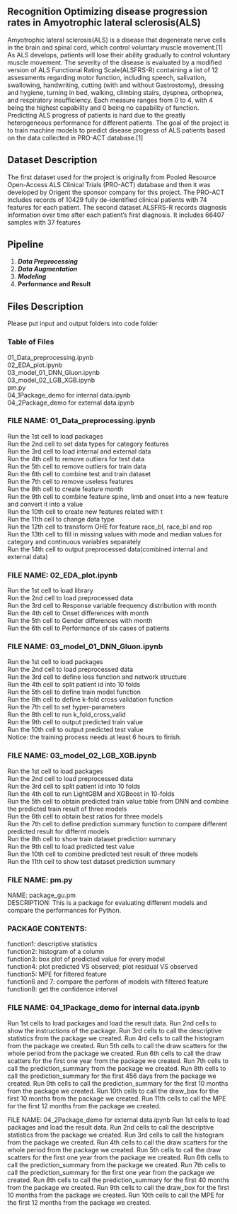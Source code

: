 ## Recognition Optimizing disease progression rates in Amyotrophic lateral sclerosis(ALS)

Amyotrophic lateral sclerosis(ALS) is a disease that degenerate nerve cells in the brain and spinal cord, which control voluntary muscle movement.[1] As ALS develops, patients will lose their ability gradually to control voluntary muscle movement. The severity of the disease is evaluated by a modified version of ALS Functional Rating Scale(ALSFRS-R) containing a list of 12 assessments regarding motor function, including speech, salivation, swallowing, handwriting, cutting (with and without Gastrostomy), dressing and hygiene, turning in bed, walking, climbing stairs, dyspnea, orthopnea, and respiratory insufficiency. Each measure ranges from 0 to 4, with 4 being the highest capability and 0 being no capability of function.
Predicting ALS progress of patients is hard due to the greatly heterogeneous performance for different patients. The goal of the project is to train machine models to predict disease progress of ALS patients based on the data collected in PRO-ACT database.[1]

## Dataset Description

The first dataset used for the project is originally from Pooled Resource Open-Access ALS Clinical Trials (PRO-ACT) database and then it was developed by Origent the sponsor company for this project. The PRO-ACT includes records of 10429 fully de-identified clinical patients with 74 features for each patient. The second dataset ALSFRS-R records diagnosis information over time after each patient’s first diagnosis. It includes 66407 samples with 37 features

## Pipeline

1. ***Data Preprocessing***
2. ***Data Augmentation***
3. ***Modeling***
4. **Performance and Result**

## Files Description

Please put input and output folders into code folder

### Table of Files

01_Data_preprocessing.ipynb  
02_EDA_plot.ipynb   
03_model_01_DNN_Gluon.ipynb  
03_model_02_LGB_XGB.ipynb  
pm.py  
04_1Package_demo for internal data.ipynb  
04_2Package_demo for external data.ipynb           

### FILE NAME: 01_Data_preprocessing.ipynb  

Run the 1st cell to load packages   
Run the 2nd cell to set data types for category features   
Run the 3rd cell to load internal and external data   
Run the 4th cell to remove outliers for test data   
Run the 5th cell to remove outliers for train data    
Run the 6th cell to combine test and train dataset  
Run the 7th cell to remove useless features   
Run the 8th cell to create feature month   
Run the 9th cell to combine feature spine, limb and onset into a new feature and convert it into a value    
Run the 10th cell to create new features related with t   
Run the 11th cell to change data type   
Run the 12th cell to transform OHE for feature race_bl, race_bl and rop    
Run the 13th cell to fill in missing values with mode and median values for category and continuous variables separately    
Run the 14th cell to output preprocessed data(combined internal and external data)      

### FILE NAME: 02_EDA_plot.ipynb   

Run the 1st cell to load library   
Run the 2nd cell to load preprocessed data   
Run the 3rd cell to Response variable frequency distribution with month   
Run the 4th cell to Onset differences with month   
Run the 5th cell to Gender differences with month   
Run the 6th cell to Performance of six cases of patients    

### FILE NAME: 03_model_01_DNN_Gluon.ipynb   

Run the 1st cell to load packages   
Run the 2nd cell to load preprocessed data   
Run the 3rd cell to define loss function and network structure   
Run the 4th cell to split patient id into 10 folds    
Run the 5th cell to define train model function   
Run the 6th cell to define k-fold cross validation function   
Run the 7th cell to set hyper-parameters  
Run the 8th cell to run k_fold_cross_valid   
Run the 9th cell to output predicted train value    
Run the 10th cell to output predicted test value   
Notice: the training process needs at least 6 hours to finish.      

### FILE NAME: 03_model_02_LGB_XGB.ipynb   

Run the 1st cell to load packages   
Run the 2nd cell to load preprocessed data   
Run the 3rd cell to split patient id into 10 folds   
Run the 4th cell to run LightGBM and XGBoost in 10-folds   
Run the 5th cell to obtain predicted train value table from DNN and combine the predicted train result of three models   
Run the 6th cell to obtain best ratios for three models    
Run the 7th cell to define prediction summary function to compare different predicted result for differnt models   
Run the 8th cell to show train dataset prediction summary    
Run the 9th cell to load predicted test value   
Run the 10th cell to combine predicted test result of three models   
Run the 11th cell to show test dataset prediction summary      

### FILE NAME: pm.py 

NAME: package_gu.pm   
DESCRIPTION: This is a package for evaluating different models and compare the performances for Python.  

### PACKAGE CONTENTS:  

function1: descriptive statistics   
function2: histogram of a column  
function3: box plot of predicted value for every model  
function4: plot predicted VS observed; plot residual VS observed  
function5: MPE for filtered feature  
function6 and 7: compare the perform of models with filtered feature  
function8: get the confidence interval   

### FILE NAME: 04_1Package_demo for internal data.ipynb

Run 1st cells to load packages and load the result data.
Run 2nd cells to show the instructions of the package.
Run 3rd cells to call the descriptive statistics from the package we created.
Run 4rd cells to call the histogram from the package we created.
Run 5th cells to call the draw scatters for the whole period from the package we created.
Run 6th cells to call the draw scatters for the first one year from the package we created.
Run 7th cells to call the prediction_summary from the package we created.
Run 8th cells to call the prediction_summary for the first 456 days from the package we created.
Run 9th cells to call the prediction_summary for the first 10 months from the package we created.
Run 10th cells to call the draw_box for the first 10 months from the package we created.
Run 11th cells to call the MPE for the first 12 months from the package we created.

FILE NAME: 04_2Package_demo for external data.ipynb
Run 1st cells to load packages and load the result data.
Run 2nd cells to call the descriptive statistics from the package we created.
Run 3rd cells to call the histogram from the package we created.
Run 4th cells to call the draw scatters for the whole period from the package we created.
Run 5th cells to call the draw scatters for the first one year from the package we created.
Run 6th cells to call the prediction_summary from the package we created.
Run 7th cells to call the prediction_summary for the first one year from the package we created.
Run 8th cells to call the prediction_summary for the first 40 months from the package we created.
Run 9th cells to call the draw_box for the first 10 months from the package we created.
Run 10th cells to call the MPE for the first 12 months from the package we created.